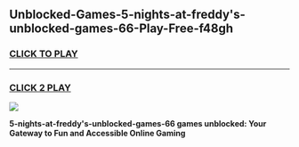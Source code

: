 
## Unblocked-Games-5-nights-at-freddy's-unblocked-games-66-Play-Free-f48gh
<h3>
<a href="https://premium76.site?title=5-nights-at-freddy's-unblocked-games-66&ref=20A">CLICK TO PLAY</a></h3>
<hr>

<h3>
<a href="https://premium76.site?title=5-nights-at-freddy's-unblocked-games-66&ref=20A">CLICK 2 PLAY</a>
  
</h3>

<a href="https://premium76.site?title=5-nights-at-freddy's-unblocked-games-66&ref=20A"><img src="https://clearcache.store/games.png"></a>


**5-nights-at-freddy's-unblocked-games-66 games unblocked: Your Gateway to Fun and Accessible Online Gaming**
